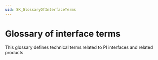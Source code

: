 ```yaml
---
uid: SK_GlossaryOfInterfaceTerms
---
```


# Glossary of interface terms

This glossary defines technical terms related to PI interfaces and related products.
